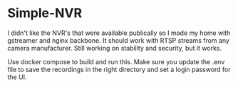 # Simple-NVR
I didn't like the NVR's that were available publically so I made my home with gstreamer and nginx backbone. It should work with RTSP streams from any camera manufacturer. Still working on stability and security, but it works.

Use docker compose to build and run this. Make sure you update the .env file to save the recordings in the right directory and set a login password for the UI.